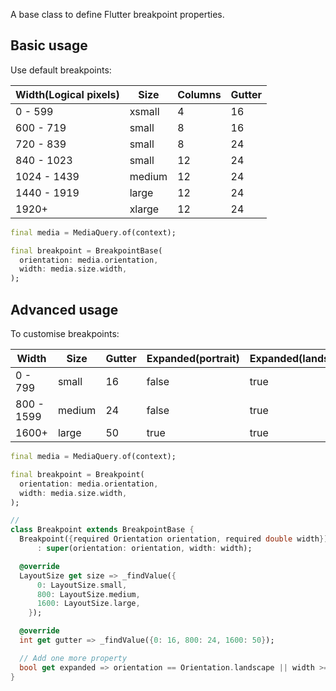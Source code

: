 A base class to define Flutter breakpoint properties.

## Basic usage

Use default breakpoints:

| Width(Logical pixels) | Size   | Columns | Gutter |
| --------------------- | ------ | ------- | ------ |
| 0 - 599               | xsmall | 4       | 16     |
| 600 - 719             | small  | 8       | 16     |
| 720 - 839             | small  | 8       | 24     |
| 840 - 1023            | small  | 12      | 24     |
| 1024 - 1439           | medium | 12      | 24     |
| 1440 - 1919           | large  | 12      | 24     |
| 1920+                 | xlarge | 12      | 24     |

```dart
final media = MediaQuery.of(context);

final breakpoint = BreakpointBase(
  orientation: media.orientation,
  width: media.size.width,
);
```

## Advanced usage

To customise breakpoints:

| Width      | Size   | Gutter | Expanded(portrait) | Expanded(landscape) |
| ---------- | ------ | ------ | ------------------ | ------------------- |
| 0 - 799    | small  | 16     | false              | true                |
| 800 - 1599 | medium | 24     | false              | true                |
| 1600+      | large  | 50     | true               | true                |

```dart
final media = MediaQuery.of(context);

final breakpoint = Breakpoint(
  orientation: media.orientation,
  width: media.size.width,
);

//
class Breakpoint extends BreakpointBase {
  Breakpoint({required Orientation orientation, required double width})
      : super(orientation: orientation, width: width);

  @override
  LayoutSize get size => _findValue({
      0: LayoutSize.small,
      800: LayoutSize.medium,
      1600: LayoutSize.large,
    });

  @override
  int get gutter => _findValue({0: 16, 800: 24, 1600: 50});

  // Add one more property
  bool get expanded => orientation == Orientation.landscape || width >= 1600;
}
```
